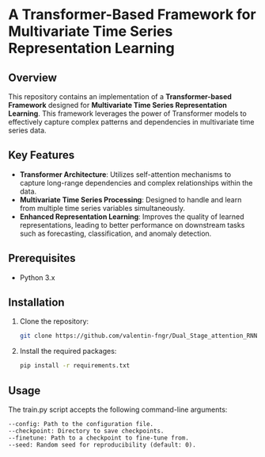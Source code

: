# A Transformer-Based Framework for Multivariate Time Series Representation Learning

## Overview

This repository contains an implementation of a **Transformer-based Framework** designed for **Multivariate Time Series Representation Learning**. This framework leverages the power of Transformer models to effectively capture complex patterns and dependencies in multivariate time series data.

## Key Features

- **Transformer Architecture**: Utilizes self-attention mechanisms to capture long-range dependencies and complex relationships within the data.
- **Multivariate Time Series Processing**: Designed to handle and learn from multiple time series variables simultaneously.
- **Enhanced Representation Learning**: Improves the quality of learned representations, leading to better performance on downstream tasks such as forecasting, classification, and anomaly detection.

## Prerequisites

- Python 3.x

## Installation

1. Clone the repository:
   ```bash
   git clone https://github.com/valentin-fngr/Dual_Stage_attention_RNN.git

2. Install the required packages: 
    ```bash 
    pip install -r requirements.txt

## Usage

The train.py script accepts the following command-line arguments:

    --config: Path to the configuration file.
    --checkpoint: Directory to save checkpoints.
    --finetune: Path to a checkpoint to fine-tune from.
    --seed: Random seed for reproducibility (default: 0).
